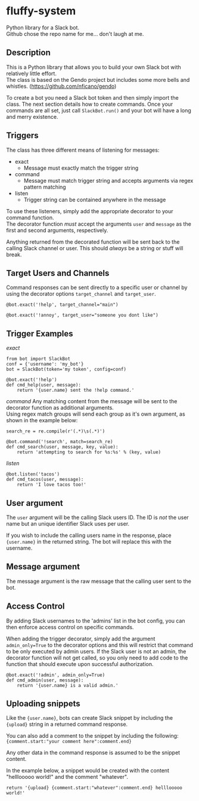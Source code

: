 # fluffy-system
Python library for a Slack bot.  
Github chose the repo name for me... don't laugh at me.

## Description
This is a Python library that allows you to build your own Slack bot with relatively little effort.  
The class is based on the Gendo project but includes some more bells and whistles.
(https://github.com/nficano/gendo)
  
To create a bot you need a Slack bot token and then simply import the class. The next section details how to create
commands. Once your commands are all set, just call `SlackBot.run()` and your bot will have a long and merry existence. 

## Triggers  
The class has three different means of listening for messages:
- exact
    - Message must exactly match the trigger string
- command
    - Message must match trigger string and accepts arguments via regex pattern matching
- listen
    - Trigger string can be contained anywhere in the message

To use these listeners, simply add the appropriate decorator to your command function.  
The decorator function *must* accept the arguments `user` and `message` as the first and second arguments, respectively.  

Anything returned from the decorated function will be sent back to the calling Slack channel or user. This should
*always* be a string or stuff will break.  


## Target Users and Channels
Command responses can be sent directly to a specific user or channel by using the decorator options `target_channel` and `target_user`.
  
```
@bot.exact('!help', target_channel="main")

@bot.exact('!annoy', target_user="someone you dont like")
```


## Trigger Examples
*exact*  
```
from bot import SlackBot
conf = {'username': 'my_bot'}
bot = SlackBot(token='my token', config=conf)

@bot.exact('!help')
def cmd_help(user, message):
    return '{user.name} sent the !help command.'
```

*command*
Any matching content from the message will be sent to the decorator function as additional arguments.  
Using regex match groups will send each group as it's own argument, as shown in the example below:
  
```
search_re = re.compile(r'(.*)\s(.*)')

@bot.command('!search', match=search_re)
def cmd_search(user, message, key, value):
    return 'attempting to search for %s:%s' % (key, value)
```

*listen*
```
@bot.listen('tacos')
def cmd_tacos(user, message):
    return 'I love tacos too!'
```

## User argument
The `user` argument will be the calling Slack users ID. The ID is *not* the user name but an unique identifier Slack
uses per user.
  
If you wish to include the calling users name in the response, place `{user.name}` in the returned string. The bot will replace this with the username.

## Message argument
The message argument is the raw message that the calling user sent to the bot.

## Access Control
By adding Slack usernames to the 'admins' list in the bot config, you can then enforce access control on specific
commands.  

When adding the trigger decorator, simply add the argument `admin_only=True` to the decorator options and this will
restrict that command to be only executed by admin users. If the Slack user is not an admin, the
decorator function will not get called, so you only need to add code to the function that should execute upon
successful authorization.

```
@bot.exact('!admin', admin_only=True)
def cmd_admin(user, message):
    return '{user.name} is a valid admin.'
```

## Uploading snippets
Like the `{user.name}`, bots can create Slack snippet by including the `{upload}` string in a returned command response.  
  
You can also add a comment to the snippet by including the following:  
`{comment.start:"your comment here":comment.end}`  

Any other data in the command response is assumed to be the snippet content.
  
In the example below, a snippet would be created with the content "helllooooo world!" and the comment "whatever".
```
return '{upload} {comment.start:"whatever":comment.end} helllooooo world!'
```
